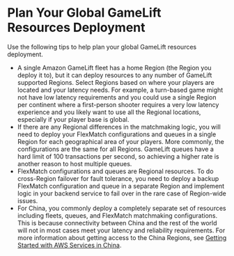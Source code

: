 # Plan Your Global GameLift Resources Deployment<a name="gamelift_quickstart_customservers_plan"></a>

Use the following tips to help plan your global GameLift resources deployment\.
+ A single Amazon GameLift fleet has a home Region \(the Region you deploy it to\), but it can deploy resources to any number of GameLift supported Regions\. Select Regions based on where your players are located and your latency needs\. For example, a turn\-based game might not have low latency requirements and you could use a single Region per continent where a first\-person shooter requires a very low latency experience and you likely want to use all the Regional locations, especially if your player base is global\.
+ If there are any Regional differences in the matchmaking logic, you will need to deploy your FlexMatch configurations and queues in a single Region for each geographical area of your players\. More commonly, the configurations are the same for all Regions\. GameLift queues have a hard limit of 100 transactions per second, so achieving a higher rate is another reason to host multiple queues\.
+ FlexMatch configurations and queues are Regional resources\. To do cross\-Region failover for fault tolerance, you need to deploy a backup FlexMatch configuration and queue in a separate Region and implement logic in your backend service to fail over in the rare case of Region\-wide issues\.
+ For China, you commonly deploy a completely separate set of resources including fleets, queues, and FlexMatch matchmaking configurations\. This is because connectivity between China and the rest of the world will not in most cases meet your latency and reliability requirements\. For more information about getting access to the China Regions, see [ Getting Started with AWS Services in China](https://docs.amazonaws.cn/en_us/aws/latest/userguide/accounts-and-credentials.html)\. 